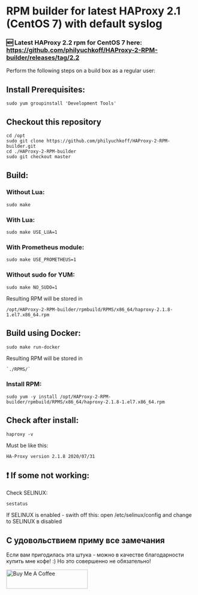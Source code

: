 # RPM builder for latest HAProxy 2.1 (CentOS 7) with default syslog

### :new: Latest HAProxy 2.2 rpm for CentOS 7 here: https://github.com/philyuchkoff/HAProxy-2-RPM-builder/releases/tag/2.2

Perform the following steps on a build box as a regular user:

## Install Prerequisites:

    sudo yum groupinstall 'Development Tools'

## Checkout this repository
    cd /opt
    sudo git clone https://github.com/philyuchkoff/HAProxy-2-RPM-builder.git
    cd ./HAProxy-2-RPM-builder
    sudo git checkout master

## Build:

### Without Lua:

    sudo make
    
### With Lua:

    sudo make USE_LUA=1

### With Prometheus module:

    sudo make USE_PROMETHEUS=1

### Without sudo for YUM:

    sudo make NO_SUDO=1

Resulting RPM will be stored in 

    /opt/HAProxy-2-RPM-builder/rpmbuild/RPMS/x86_64/haproxy-2.1.8-1.el7.x86_64.rpm

## Build using Docker:

    sudo make run-docker

Resulting RPM will be stored in 

    `./RPMS/`


### Install RPM:

    sudo yum -y install /opt/HAProxy-2-RPM-builder/rpmbuild/RPMS/x86_64/haproxy-2.1.8-1.el7.x86_64.rpm
    

## Check after install:

    haproxy -v

Must be like this:

    HA-Proxy version 2.1.8 2020/07/31
    

## :exclamation: If some not working:

Check SELINUX:

    sestatus

If SELINUX is enabled  - swith off this: open /etc/selinux/config and change to SELINUX в disabled


## С удовольствием приму все замечания

Если вам пригодилась эта штука - можно в качестве благодарности купить мне кофе! :) Но это совершенно не обязательно!

<a href="https://www.buymeacoffee.com/philyuchkoff" target="_blank"><img src="http://public.jc21.com/github/by-me-a-coffee.png" alt="Buy Me A Coffee" style="height: 51px !important; width: 217px !important; " ></a>

